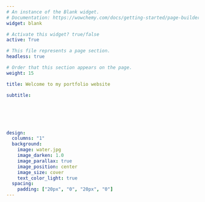 ```yaml
---
# An instance of the Blank widget.
# Documentation: https://wowchemy.com/docs/getting-started/page-builder/
widget: blank

# Activate this widget? true/false
active: True

# This file represents a page section.
headless: true

# Order that this section appears on the page.
weight: 15

title: Welcome to my portfolio website

subtitle:      






design:
  columns: "1"
  background:
    image: water.jpg
    image_darken: 1.0
    image_parallax: true
    image_position: center
    image_size: cover
    text_color_light: true
  spacing:
    padding: ["20px", "0", "20px", "0"]
---
```



